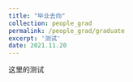 ```yaml
---
title: "毕业去向"
collection: people_grad
permalink: /people_grad/graduate
excerpt: '测试'
date: 2021.11.20
---
```

这里的测试
